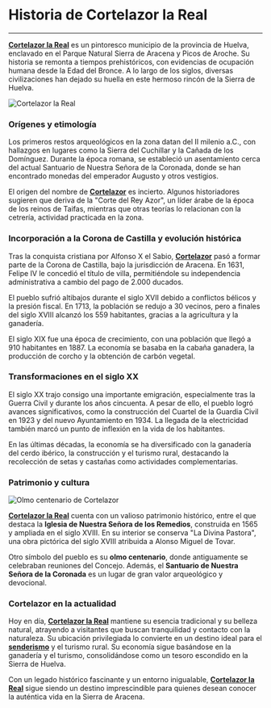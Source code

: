 ﻿# Historia de Cortelazor la Real
---

[**Cortelazor la Real**](/es) es un pintoresco municipio de la provincia de Huelva, enclavado en el Parque Natural Sierra de Aracena y Picos de Aroche. Su historia se remonta a tiempos prehistóricos, con evidencias de ocupación humana desde la Edad del Bronce. A lo largo de los siglos, diversas civilizaciones han dejado su huella en este hermoso rincón de la Sierra de Huelva.

![Cortelazor la Real](/images/history/history-cortelazor.jpg)

### Orígenes y etimología

Los primeros restos arqueológicos en la zona datan del II milenio a.C., con hallazgos en lugares como la Sierra del Cuchillar y la Cañada de los Domínguez. Durante la época romana, se estableció un asentamiento cerca del actual Santuario de Nuestra Señora de la Coronada, donde se han encontrado monedas del emperador Augusto y otros vestigios.

El origen del nombre de [**Cortelazor**](/es) es incierto. Algunos historiadores sugieren que deriva de la "Corte del Rey Azor", un líder árabe de la época de los reinos de Taifas, mientras que otras teorías lo relacionan con la cetrería, actividad practicada en la zona.

### Incorporación a la Corona de Castilla y evolución histórica

Tras la conquista cristiana por Alfonso X el Sabio, [**Cortelazor**](/es) pasó a formar parte de la Corona de Castilla, bajo la jurisdicción de Aracena. En 1631, Felipe IV le concedió el título de villa, permitiéndole su independencia administrativa a cambio del pago de 2.000 ducados.

El pueblo sufrió altibajos durante el siglo XVII debido a conflictos bélicos y la presión fiscal. En 1713, la población se redujo a 30 vecinos, pero a finales del siglo XVIII alcanzó los 559 habitantes, gracias a la agricultura y la ganadería.

El siglo XIX fue una época de crecimiento, con una población que llegó a 910 habitantes en 1887. La economía se basaba en la cabaña ganadera, la producción de corcho y la obtención de carbón vegetal.

### Transformaciones en el siglo XX

El siglo XX trajo consigo una importante emigración, especialmente tras la Guerra Civil y durante los años cincuenta. A pesar de ello, el pueblo logró avances significativos, como la construcción del Cuartel de la Guardia Civil en 1923 y del nuevo Ayuntamiento en 1934. La llegada de la electricidad también marcó un punto de inflexión en la vida de los habitantes.

En las últimas décadas, la economía se ha diversificado con la ganadería del cerdo ibérico, la construcción y el turismo rural, destacando la recolección de setas y castañas como actividades complementarias.

### Patrimonio y cultura

![Olmo centenario de Cortelazor](/images/history/century-old-elm-cortelazor.jpg)

[**Cortelazor la Real**](/es) cuenta con un valioso patrimonio histórico, entre el que destaca la **Iglesia de Nuestra Señora de los Remedios**, construida en 1565 y ampliada en el siglo XVIII. En su interior se conserva "La Divina Pastora", una obra pictórica del siglo XVIII atribuida a Alonso Miguel de Tovar.

Otro símbolo del pueblo es su **olmo centenario**, donde antiguamente se celebraban reuniones del Concejo. Además, el **Santuario de Nuestra Señora de la Coronada** es un lugar de gran valor arqueológico y devocional.

### Cortelazor en la actualidad

Hoy en día, [**Cortelazor la Real**](/es) mantiene su esencia tradicional y su belleza natural, atrayendo a visitantes que buscan tranquilidad y contacto con la naturaleza. Su ubicación privilegiada lo convierte en un destino ideal para el [**senderismo**](/es/senderismo) y el turismo rural. Su economía sigue basándose en la ganadería y el turismo, consolidándose como un tesoro escondido en la Sierra de Huelva.

Con un legado histórico fascinante y un entorno inigualable, [**Cortelazor la Real**](/es) sigue siendo un destino imprescindible para quienes desean conocer la auténtica vida en la Sierra de Aracena.